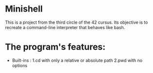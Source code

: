 #     Minishell

This is a project from the third circle of the 42 cursus. Its objective is to recreate a command-line interpreter that behaves like bash.

# The program's features:
  * Built-ins :
    1.cd with only a relative or absolute path
    2.pwd with no options
  
